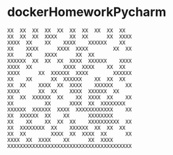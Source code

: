 # dockerHomeworkPycharm


                                                
    XX  XX  XX  XX  XX  XX  XX  XX  XX  XX      
    XX  XX  XX  XXXX    XX  XX      XX  XXXX    
    XXXX  XX    XX    XXXX    XXXXXX    XX      
    XX    XXXX      XXXX  XXXX        XX  XX    
    XX    XX    XXXX      XX  XX                
    XXXXXX  XX  XX  XX  XXXX  XXXXXX    XXXX    
    XXXX  XX          XXXX  XXXX    XX  XX      
    XXXX      XX  XXXXXX  XXXX        XXXXXX    
    XX    XX      XX  XXXXXX    XX  XX  XX      
    XX  XX    XXXX  XX  XXXX    XXXXXX    XX    
    XXXX      XX  XX    XXXX  XXXXXX  XX        
    XX  XX  XXXXXX  XX    XX  XXXX  XX    XX    
    XX          XX      XXXX  XX  XXXXXXXX      
    XXXXXX  XXXXXX  XXXX  XXXXXXXXXXXX    XX    
    XX  XXXXXX  XX    XX      XXXXXXXX          
    XX    XX    XX  XX  XX    XXXXXXXXXX  XX    
    XX  XXXXXXXX  XX    XXXXXX  XX  XX  XX      
    XX  XX        XXXX  XX  XXXX  XX      XX    
    XXXX  XX  XXXX    XX      XX  XXXX          
    XXXXXXXXXXXXXXXXXXXXXXXXXXXXXXXXXXXXXXXX    
